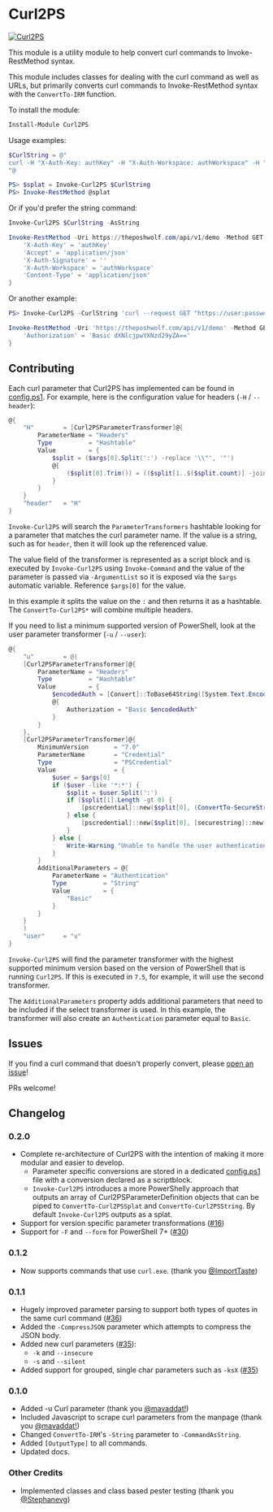 # Curl2PS

[![Curl2PS](https://img.shields.io/powershellgallery/v/Curl2PS.svg?style=flat-square&label=Curl2PS "Curl2PS")](https://www.powershellgallery.com/packages/Curl2PS/)

This module is a utility module to help convert curl commands to Invoke-RestMethod syntax.

This module includes classes for dealing with the curl command as well as URLs, but primarily converts curl commands to Invoke-RestMethod syntax with the ```ConvertTo-IRM``` function.

To install the module:

```powershell
Install-Module Curl2PS
```

Usage examples:

```powershell
$CurlString = @"
curl -H "X-Auth-Key: authKey" -H "X-Auth-Workspace: authWorkspace" -H "X-Auth-Signature: " -H "Content-Type: application/json" -H "Accept: application/json" -X GET https://theposhwolf.com/api/v1/demo
"@

PS> $splat = Invoke-Curl2PS $CurlString
PS> Invoke-RestMethod @splat
```

Or if you'd prefer the string command:

```powershell
Invoke-Curl2PS $CurlString -AsString

Invoke-RestMethod -Uri https://theposhwolf.com/api/v1/demo -Method GET -Headers @{
    'X-Auth-Key' = 'authKey'
    'Accept' = 'application/json'
    'X-Auth-Signature' = ''
    'X-Auth-Workspace' = 'authWorkspace'
    'Content-Type' = 'application/json'
}
```

Or another example:

```powershell
PS> Invoke-Curl2PS -CurlString 'curl --request GET "https://user:password@theposhwolf.com/api/v1/demo?key=value"  --data ""' -AsString

Invoke-RestMethod -Uri 'https://theposhwolf.com/api/v1/demo' -Method GET -Headers @{
    'Authorization' = 'Basic dXNlcjpwYXNzd29yZA=='
}
```

## Contributing

Each curl parameter that Curl2PS has implemented can be found in [config.ps1](./src/config.ps1). For example, here is the configuration value for headers (`-H` / `--header`):

```powershell
@{
    "H"        = [Curl2PSParameterTransformer]@{
        ParameterName = "Headers"
        Type          = "Hashtable"
        Value         = {
            $split = ($args[0].Split(':') -replace '\\"', '"')
            @{
                ($split[0].Trim()) = (($split[1..$($split.count)] -join ':').Trim())
            }
        }
    }
    "header"   = "H"
}
```

`Invoke-Curl2PS` will search the `ParameterTransformers` hashtable looking for a parameter that matches the curl parameter name. If the value is a string, such as for `header`, then it will look up the referenced value.

The value field of the transformer is represented as a script block and is executed by `Invoke-Curl2PS` using `Invoke-Command` and the value of the parameter is passed via `-ArgumentList` so it is exposed via the `$args` automatic variable. Reference `$args[0]` for the value.

In this example it splits the value on the `:` and then returns it as a hashtable. The `ConvertTo-Curl2PS*` will combine multiple headers.

If you need to list a minimum supported version of PowerShell, look at the user parameter transformer (`-u` / `--user`):

```powershell
@{
    "u"        = @(
    [Curl2PSParameterTransformer]@{
        ParameterName = "Headers"
        Type          = "Hashtable"
        Value         = {
            $encodedAuth = [Convert]::ToBase64String([System.Text.Encoding]::UTF8.GetBytes($args[0]))
            @{
                Authorization = "Basic $encodedAuth"
            }
        }
    },
    [Curl2PSParameterTransformer]@{
        MinimumVersion       = "7.0"
        ParameterName        = "Credential"
        Type                 = "PSCredential"
        Value                = {
            $user = $args[0]
            if ($user -like '*:*') {
                $split = $user.Split(':')
                if ($split[1].Length -gt 0) {
                    [pscredential]::new($split[0], (ConvertTo-SecureString $split[1] -AsPlainText -Force))
                } else {
                    [pscredential]::new($split[0], [securestring]::new())
                }
            } else {
                Write-Warning "Unable to handle the user authentication value. Unrecognized format."
            }
        }
        AdditionalParameters = @{
            ParameterName = "Authentication"
            Type          = "String"
            Value         = {
                "Basic"
            }
        }
    }
    )
    "user"     = "u"
}
```

`Invoke-Curl2PS` will find the parameter transformer with the highest supported minimum version based on the version of PowerShell that is running `Curl2PS`. If this is executed in `7.5`, for example, it will use the second transformer.

The `AdditionalParameters` property adds additional parameters that need to be included if the select transformer is used. In this example, the transformer will also create an `Authentication` parameter equal to `Basic`.

## Issues

If you find a curl command that doesn't properly convert, please [open an issue](./../../issues)!

PRs welcome!

## Changelog

### 0.2.0

- Complete re-architecture of Curl2PS with the intention of making it more modular and easier to develop.
  - Parameter specific conversions are stored in a dedicated [config.ps1](./src/config.ps1) file with a conversion declared as a scriptblock.
  - `Invoke-Curl2PS` introduces a more PowerShelly approach that outputs an array of Curl2PSParameterDefinition objects that can be piped to `ConvertTo-Curl2PSSplat` and `ConvertTo-Curl2PSString`. By default `Invoke-Curl2PS` outputs as a splat.
- Support for version specific parameter transformations ([#16](./../../issues/16))
- Support for `-F` and `--form` for PowerShell 7+ ([#30](./../../issues/30))

### 0.1.2

- Now supports commands that use `curl.exe`. (thank you [@ImportTaste](https://github.com/ImportTaste))

### 0.1.1

- Hugely improved parameter parsing to support both types of quotes in the same curl command ([#36](./../../issues/36))
- Added the `-CompressJSON` parameter which attempts to compress the JSON body.
- Added new curl parameters ([#35](./../../issues/35)):
  - `-k` and `--insecure`
  - `-s` and `--silent`
- Added support for grouped, single char parameters such as `-ksX` ([#35](./../../issues/35))

### 0.1.0 

- Added -u Curl parameter (thank you [@mavaddat!](https://github.com/mavaddat))
- Included Javascript to scrape curl parameters from the manpage (thank you [@mavaddat!](https://github.com/mavaddat))
- Changed `ConvertTo-IRM`'s `-String` parameter to `-CommandAsString`.
- Added `[OutputType]` to all commands.
- Updated docs.

### Other Credits

- Implemented classes and class based pester testing (thank you [@Stephanevg](https://github.com/Stephanevg))
